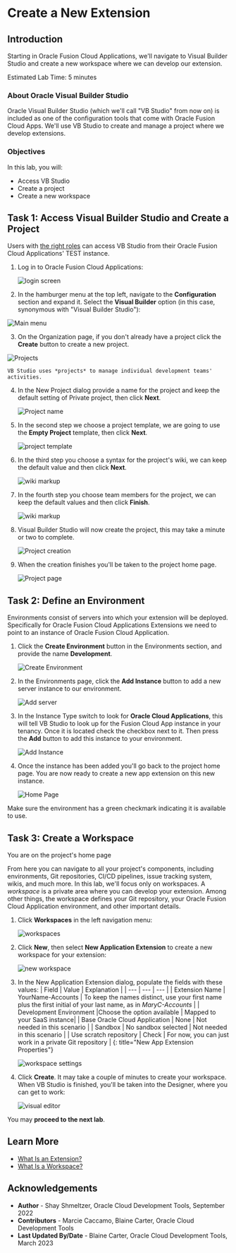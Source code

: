# Create a New Extension

## Introduction

Starting in Oracle Fusion Cloud Applications, we'll navigate to Visual Builder Studio and create a new workspace where we can develop our extension.

Estimated Lab Time: 5 minutes

### About Oracle Visual Builder Studio
Oracle Visual Builder Studio (which we'll call "VB Studio" from now on) is included as one of the configuration tools that come with Oracle Fusion Cloud Apps. We'll use VB Studio to create and manage a project where we develop extensions.

### Objectives

In this lab, you will:
* Access VB Studio
* Create a project
* Create a new workspace


## Task 1: Access Visual Builder Studio and Create a Project

Users with [the right roles](https://docs.oracle.com/en/cloud/paas/visual-builder/visualbuilder-administration/configure-oracle-cloud-applications-custom-roles.html) can access VB Studio from their Oracle Fusion Cloud Applications' TEST instance.

1. Log in to Oracle Fusion Cloud Applications:

	![login screen](images/login.png)

2. In the hamburger menu at the top left, navigate to the **Configuration** section and expand it. Select the **Visual Builder** option (in this case, synonymous with "Visual Builder Studio"):

  ![Main menu](images/menu.png)

3. On the Organization page, if you don't already have a project click the **Create** button to create a new project.

  ![Projects](images/projects.png)

	VB Studio uses *projects* to manage individual development teams' activities.

4. In the New Project dialog provide a name for the project and keep the default setting of Private project, then click **Next**.

	![Project name](images/projectpage1.png)

5. In the second step we choose a project template, we are going to use the **Empty Project** template, then click **Next**.

	![project template](images/projecttemplate.png)

6. In the third step you choose a syntax for the project's wiki, we can keep the default value and then click **Next**.

	![wiki markup](images/wikimarkup.png)

7. In the fourth step you choose team members for the project, we can keep the default values and then click **Finish**.

	![wiki markup](images/projectteam.png)

8. Visual Builder Studio will now create the project, this may take a minute or two to complete.

	![Project creation](images/projectcreation.png)

9. When the creation finishes you'll be taken to the project home page.

	![Project page](images/emptyproject.png)

## Task 2: Define an Environment

Environments consist of servers into which your extension will be deployed. Specifically for Oracle Fusion Cloud Applications Extensions we need to point to an instance of Oracle Fusion Cloud Application.

1. Click the **Create Environment** button in the Environments section, and provide the name **Development**.

	![Create Environment](images/createenvironment.png)

2. In the Environments page, click the **Add Instance** button to add a new server instance to our environment.

	![Add server](images/addserver.png)

3. In the Instance Type switch to look for **Oracle Cloud Applications**, this will tell VB Studio to look up for the Fusion Cloud App instance in your tenancy. Once it is located check the checkbox next to it. Then press the **Add** button to add this instance to your environment.

	![Add Instance](images/addinstance.png)

4. Once the instance has been added you'll go back to the project home page. You are now ready to create a new app extension on this new instance.

	![Home Page](images/homepage.png)

Make sure the environment has a green checkmark indicating it is available to use.

## Task 3: Create a Workspace
You are on the project's home page

From here you can navigate to all your project's components, including environments, Git repositories, CI/CD pipelines, issue tracking system, wikis, and much more. In this lab, we'll focus only on workspaces. A *workspace* is a private area where you can develop your extension. Among other things, the workspace defines your Git repository, your Oracle Fusion Cloud Application environment, and other important details.

1. Click **Workspaces** in the left navigation menu:

	![workspaces](images/workspace.png)

2. Click **New**, then select **New Application Extension** to create a new workspace for your extension:

	![new workspace](images/newworkspace.png)

3. In the New Application Extension dialog, populate the fields with these values:
| Field | Value | Explanation |
| --- | --- | --- |
| Extension Name | YourName-Accounts | To keep the names distinct, use your first name plus the first initial of your last name, as in *MaryC-Accounts* |
| Development Environment |Choose the option available | Mapped to your SaaS instance|
| Base Oracle Cloud Application | None | Not needed in this scenario |
| Sandbox | No sandbox selected | Not needed in this scenario |
| Use scratch repository | Check | For now, you can just work in a private Git repository |
{: title="New App Extension Properties"}

	![workspace settings](images/workspacesettings.png)

4. Click **Create**.  It may take a couple of minutes to create your workspace.  When VB Studio is finished, you'll be taken into the Designer, where you can get to work:

	![visual editor](images/results.png)


You may **proceed to the next lab**.

## Learn More

* [What Is an Extension?](https://docs.oracle.com/en/cloud/paas/visual-builder/visualbuilder-building-appui/basics.html#GUID-A729A4FB-CD2E-48C8-BDE3-577DEE835332)
* [What Is a Workspace?](https://docs.oracle.com/en/cloud/paas/visual-builder/visualbuilder-building-appui/basics.html#GUID-8E1EF322-51B5-4411-BAAA-F2AB3796C8FB)

## Acknowledgements
* **Author** - Shay Shmeltzer, Oracle Cloud Development Tools, September 2022
* **Contributors** -  Marcie Caccamo, Blaine Carter, Oracle Cloud Development Tools
* **Last Updated By/Date** - Blaine Carter, Oracle Cloud Development Tools, March 2023
